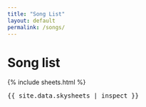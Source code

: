 ```yaml
---
title: "Song List"
layout: default
permalink: /songs/
---
```


# Song list

{% include sheets.html %}

<pre>
{{ site.data.skysheets | inspect }}
</pre>
